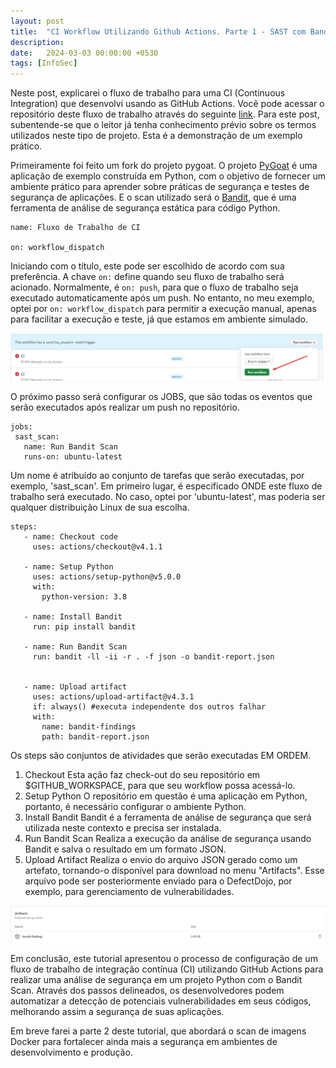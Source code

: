 ```yaml
---
layout: post
title:  "CI Workflow Utilizando Github Actions. Parte 1 - SAST com Bandit"
description:
date:   2024-03-03 00:00:00 +0530
tags: [InfoSec]
---
```


Neste post, explicarei o fluxo de trabalho para uma CI (Continuous Integration) que desenvolvi usando as GitHub Actions. Você pode acessar o repositório deste fluxo de trabalho através do seguinte [link](https://github.com/doretox/pygoat-devsecops-ex/actions/runs/8101766622/workflow).
Para este post, subentende-se que o leitor já tenha conhecimento prévio sobre os termos utilizados neste tipo de projeto. Esta é a demonstração de um exemplo prático.

Primeiramente foi feito um fork do projeto pygoat. O projeto [PyGoat](https://owasp.org/www-project-pygoat/) é uma aplicação de exemplo construída em Python, com o objetivo de fornecer um ambiente prático para aprender sobre práticas de segurança e testes de segurança de aplicações.
E o scan utilizado será o [Bandit](https://github.com/PyCQA/bandit), que é uma ferramenta de análise de segurança estática para código Python.

```
name: Fluxo de Trabalho de CI

on: workflow_dispatch
```

Iniciando com o título, este pode ser escolhido de acordo com sua preferência. A chave ```on:``` define quando seu fluxo de trabalho será acionado. Normalmente, é ```on: push```, para que o fluxo de trabalho seja executado automaticamente após um push. No entanto, no meu exemplo, optei por ```on: workflow_dispatch``` para permitir a execução manual, apenas para facilitar a execução e teste, já que estamos em ambiente simulado.

![Workflow Dispatch.](/images/ci-workflow-pt1/run_workflow.jpg)

O próximo passo será configurar os JOBS, que são todas os eventos que serão executados após realizar um push no repositório.

```
jobs:
 sast_scan:
   name: Run Bandit Scan
   runs-on: ubuntu-latest
```

Um nome é atribuído ao conjunto de tarefas que serão executadas, por exemplo, 'sast_scan'. Em primeiro lugar, é especificado ONDE este fluxo de trabalho será executado. No caso, optei por 'ubuntu-latest', mas poderia ser qualquer distribuição Linux de sua escolha.

```
steps:
   - name: Checkout code
     uses: actions/checkout@v4.1.1

   - name: Setup Python
     uses: actions/setup-python@v5.0.0
     with:
       python-version: 3.8

   - name: Install Bandit
     run: pip install bandit

   - name: Run Bandit Scan
     run: bandit -ll -ii -r . -f json -o bandit-report.json


   - name: Upload artifact
     uses: actions/upload-artifact@v4.3.1
     if: always() #executa independente dos outros falhar
     with:
       name: bandit-findings
       path: bandit-report.json
```

Os steps são conjuntos de atividades que serão executadas EM ORDEM.

1) Checkout
  Esta ação faz check-out do seu repositório em $GITHUB_WORKSPACE, para que seu workflow possa acessá-lo.
2) Setup Python
  O repositório em questão é uma aplicação em Python, portanto, é necessário configurar o ambiente Python.
3) Install Bandit
  Bandit é a ferramenta de análise de segurança que será utilizada neste contexto e precisa ser instalada.
4) Run Bandit Scan
  Realiza a execução da análise de segurança usando Bandit e salva o resultado em um formato JSON.
5) Upload Artifact
  Realiza o envio do arquivo JSON gerado como um artefato, tornando-o disponível para download no menu "Artifacts". Esse arquivo pode ser posteriormente enviado para o DefectDojo, por exemplo, para gerenciamento de vulnerabilidades.

![Resultado do Scan Bandit.](/images/ci-workflow-pt1/resultado_scan.jpg)

Em conclusão, este tutorial apresentou o processo de configuração de um fluxo de trabalho de integração contínua (CI) utilizando GitHub Actions para realizar uma análise de segurança em um projeto Python com o Bandit Scan. Através dos passos delineados, os desenvolvedores podem automatizar a detecção de potenciais vulnerabilidades em seus códigos, melhorando assim a segurança de suas aplicações.

Em breve farei a parte 2 deste tutorial, que abordará o scan de imagens Docker para fortalecer ainda mais a segurança em ambientes de desenvolvimento e produção.